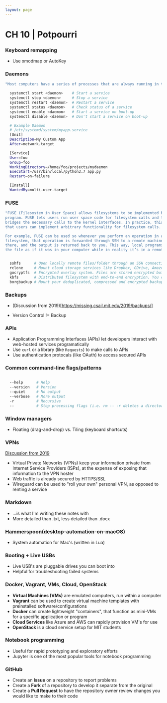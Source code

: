 ```yaml
---
layout: page
---
```


# CH 10 | Potpourri


### Keyboard remapping

* Use xmodmap or AutoKey

### Daemons

```Bash
"Most computers have a series of processes that are always running in the background rather than waiting for an user to launch them and interact with them. These processes are called daemons and the programs that run as daemons often end with a d to indicate so."

  systemctl start <daemon>    # Start a service   
  systemctl stop <daemon>     # Stop a service
  systemctl restart <daemon>  # Restart a service 
  systemctl status <daemon>   # Check status of a service
  systemctl enable <daemon>   # Start a service on boot-up
  systemctl disable <daemon>  # Don't start a service on boot-up

  # Example Daemon
  # /etc/systemd/system/myapp.service
  [Unit]
  Description=My Custom App
  After=network.target

  [Service]
  User=foo
  Group=foo
  WorkingDirectory=/home/foo/projects/mydaemon
  ExecStart=/usr/bin/local/python3.7 app.py
  Restart=on-failure

  [Install]
  WantedBy=multi-user.target
```

### FUSE

```bash
"FUSE (Filesystem in User Space) allows filesystems to be implemented by a user 
program. FUSE lets users run user space code for filesystem calls and then 
bridges the necessary calls to the kernel interfaces. In practice, this means 
that users can implement arbitrary functionality for filesystem calls.

For example, FUSE can be used so whenever you perform an operation in a virtual 
filesystem, that operation is forwarded through SSH to a remote machine, performed
there, and the output is returned back to you. This way, local programs can see
the file as if it was in your computer while in reality it’s in a remote server."


  sshfs      # Open locally remote files/folder through an SSH connection.
  rclone     # Mount cloud storage services like Dropbox, GDrive, Amazon S3 or Google Cloud Storage and open data locally.
  gocryptfs  # Encrypted overlay system. Files are stored encrypted but once the FS is mounted they appear as plaintext in the mountpoint.
  kbfs       # Distributed filesystem with end-to-end encryption. You can have private, shared and public folders.
  borgbackup # Mount your deduplicated, compressed and encrypted backups for ease of browsing.
```

### Backups

* (Discussion from 2019)[https://missing.csail.mit.edu/2019/backups/]

* Version Control != Backup

### APIs

* Application Programming Interfaces (APIs) let developers interact with web-hosted services programatically
* Use `curl` or a library (like `Requests`) to make calls to APIs
* Use authentication protocals (like OAuth) to access secured APIs

### Common command-line flags/patterns

```bash

  --help      # Help
  --version   # Version
  --quiet     # No output
  --verbose   # More output
  -r          # Recursive
  --          # Stop processing flags (i.e. rm -- -r deletes a directory named "-r")

```

### Window managers

* Floating (drag-and-drop) vs. Tiling (keyboard shortcuts)

### VPNs

[Discussion from 2019](https://missing.csail.mit.edu/2019/security/)

* Virtual Private Networks (VPNs) keep your information private from Internet Service Providers (ISPs), at the expense of exposing that information to the VPN hoster
* Web traffic is already secured by HTTPS/SSL
* Wireguard can be used to "roll your own" personal VPN, as opposed to renting a service

### Markdown

* ...is what I'm writing these notes with
* More detailed than .txt, less detailed than .docx

### Hammerspoon(desktop-automation-on-macOS)

* System automation for Mac's (written in Lua)

### Booting + Live USBs

* Live USB's are pluggable drives you can boot into 
* Helpful for troubleshooting failed systems

### Docker, Vagrant, VMs, Cloud, OpenStack

* **Virtual Machines (VMs)** are emulated computers, run within a computer
* **Vagrant** can be used to create virtual machine templates with preinstalled software/configurations
* **Docker** can create lightweight "containers", that function as mini-VMs for a specific application or program
* **Cloud Services** like Azure and AWS can rapidly provision VM's for use
* **OpenStack** is a cloud service setup for MIT students

### Notebook programming

* Useful for rapid prototyping and exploratory efforts
* Jupyter is one of the most popular tools for notebook programming

### GitHub

* Create an **Issue** on a repository to report problems
* Create a **Fork** of a repository to develop it separate from the original
* Create a **Pull Request** to have the repository owner review changes you would like to make to their code
